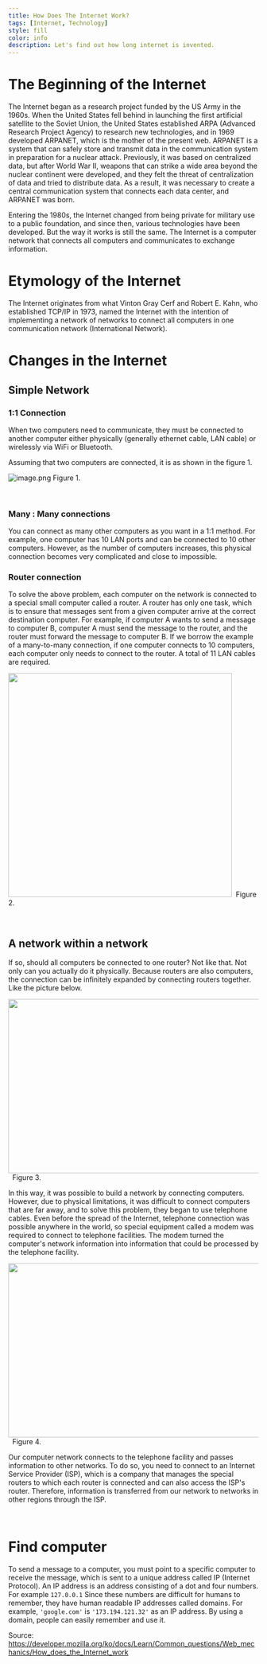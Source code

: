 ```yaml
---
title: How Does The Internet Work?
tags: [Internet, Technology]
style: fill
color: info
description: Let's find out how long internet is invented.
---
```



# The Beginning of the Internet
The Internet began as a research project funded by the US Army in the 1960s. When the United States fell behind in launching the first artificial satellite to the Soviet Union, the United States established ARPA (Advanced Research Project Agency) to research new technologies, and in 1969 developed ARPANET, which is the mother of the present web. ARPANET is a system that can safely store and transmit data in the communication system in preparation for a nuclear attack. Previously, it was based on centralized data, but after World War II, weapons that can strike a wide area beyond the nuclear continent were developed, and they felt the threat of centralization of data and tried to distribute data. As a result, it was necessary to create a central communication system that connects each data center, and ARPANET was born.

Entering the 1980s, the Internet changed from being private for military use to a public foundation, and since then, various technologies have been developed. But the way it works is still the same. The Internet is a computer network that connects all computers and communicates to exchange information.
&nbsp;

# Etymology of the Internet

The Internet originates from what Vinton Gray Cerf and Robert E. Kahn, who established TCP/IP in 1973, named the Internet with the intention of implementing a network of networks to connect all computers in one communication network (International Network).
&nbsp;

# Changes in the Internet
## Simple Network
### 1:1 Connection
When two computers need to communicate, they must be connected to another computer either physically (generally ethernet cable, LAN cable) or wirelessly via WiFi or Bluetooth.

Assuming that two computers are connected, it is as shown in the figure 1.


![image.png](https://developer.mozilla.org/en-US/docs/Learn/Common_questions/Web_mechanics/How_does_the_Internet_work/internet-schema-1.png)
Figure 1.

&nbsp;

### Many : Many connections

You can connect as many other computers as you want in a 1:1 method. For example, one computer has 10 LAN ports and can be connected to 10 other computers. However, as the number of computers increases, this physical connection becomes very complicated and close to impossible.
&nbsp;

### Router connection

To solve the above problem, each computer on the network is connected to a special small computer called a router. A router has only one task, which is to ensure that messages sent from a given computer arrive at the correct destination computer. For example, if computer A wants to send a message to computer B, computer A must send the message to the router, and the router must forward the message to computer B. If we borrow the example of a many-to-many connection, if one computer connects to 10 computers, each computer only needs to connect to the router. A total of 11 LAN cables are required.

<img src="https://developer.mozilla.org/en-US/docs/Learn/Common_questions/Web_mechanics/How_does_the_Internet_work/internet-schema-3.png" width="450" height="450" class="center">&nbsp;
Figure 2.

&nbsp;

## A network within a network

If so, should all computers be connected to one router? Not like that. Not only can you actually do it physically. Because routers are also computers, the connection can be infinitely expanded by connecting routers together. Like the picture below.

<img src="https://developer.mozilla.org/en-US/docs/Learn/Common_questions/Web_mechanics/How_does_the_Internet_work/internet-schema-4.png" width="600" height="350" class="center">&nbsp;
Figure 3.


In this way, it was possible to build a network by connecting computers. However, due to physical limitations, it was difficult to connect computers that are far away, and to solve this problem, they began to use telephone cables. Even before the spread of the Internet, telephone connection was possible anywhere in the world, so special equipment called a modem was required to connect to telephone facilities. The modem turned the computer's network information into information that could be processed by the telephone facility.

<img src="https://developer.mozilla.org/en-US/docs/Learn/Common_questions/Web_mechanics/How_does_the_Internet_work/internet-schema-6.png" width="600" height="350" class="center">&nbsp;
Figure 4.


Our computer network connects to the telephone facility and passes information to other networks. To do so, you need to connect to an Internet Service Provider (ISP), which is a company that manages the special routers to which each router is connected and can also access the ISP's router. Therefore, information is transferred from our network to networks in other regions through the ISP.

&nbsp;
# Find computer

To send a message to a computer, you must point to a specific computer to receive the message, which is sent to a unique address called IP (Internet Protocol). An IP address is an address consisting of a dot and four numbers. For example `127.0.0.1` Since these numbers are difficult for humans to remember, they have human readable IP addresses called domains. For example, `'google.com'` is `'173.194.121.32'` as an IP address. By using a domain, people can easily remember and use it.

Source: https://developer.mozilla.org/ko/docs/Learn/Common_questions/Web_mechanics/How_does_the_Internet_work